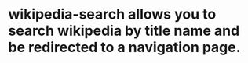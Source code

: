 # wikipedia-search allows you to search wikipedia by title name and be redirected to a navigation page. 
